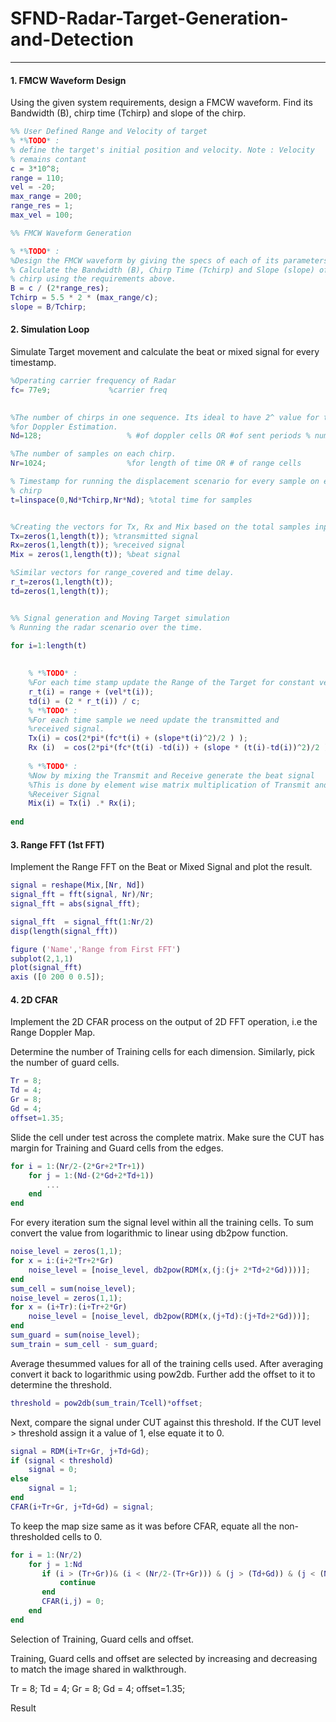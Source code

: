 # SFND-Radar-Target-Generation-and-Detection

---
#### 1. FMCW Waveform Design
Using the given system requirements, design a FMCW waveform. Find its Bandwidth (B), chirp time (Tchirp) and slope of the chirp.

```Matlab
%% User Defined Range and Velocity of target
% *%TODO* :
% define the target's initial position and velocity. Note : Velocity
% remains contant
c = 3*10^8;
range = 110;
vel = -20;
max_range = 200;
range_res = 1;
max_vel = 100; 

%% FMCW Waveform Generation

% *%TODO* :
%Design the FMCW waveform by giving the specs of each of its parameters.
% Calculate the Bandwidth (B), Chirp Time (Tchirp) and Slope (slope) of the FMCW
% chirp using the requirements above.
B = c / (2*range_res);
Tchirp = 5.5 * 2 * (max_range/c);  
slope = B/Tchirp;
```

#### 2. Simulation Loop
Simulate Target movement and calculate the beat or mixed signal for every timestamp.

```Matlab
%Operating carrier frequency of Radar 
fc= 77e9;             %carrier freq

                                                          
%The number of chirps in one sequence. Its ideal to have 2^ value for the ease of running the FFT
%for Doppler Estimation. 
Nd=128;                   % #of doppler cells OR #of sent periods % number of chirps

%The number of samples on each chirp. 
Nr=1024;                  %for length of time OR # of range cells

% Timestamp for running the displacement scenario for every sample on each
% chirp
t=linspace(0,Nd*Tchirp,Nr*Nd); %total time for samples


%Creating the vectors for Tx, Rx and Mix based on the total samples input.
Tx=zeros(1,length(t)); %transmitted signal
Rx=zeros(1,length(t)); %received signal
Mix = zeros(1,length(t)); %beat signal

%Similar vectors for range_covered and time delay.
r_t=zeros(1,length(t));
td=zeros(1,length(t));


%% Signal generation and Moving Target simulation
% Running the radar scenario over the time. 

for i=1:length(t)         
    
    
    % *%TODO* :
    %For each time stamp update the Range of the Target for constant velocity. 
    r_t(i) = range + (vel*t(i));
    td(i) = (2 * r_t(i)) / c;
    % *%TODO* :
    %For each time sample we need update the transmitted and
    %received signal. 
    Tx(i) = cos(2*pi*(fc*t(i) + (slope*t(i)^2)/2 ) );
    Rx (i)  = cos(2*pi*(fc*(t(i) -td(i)) + (slope * (t(i)-td(i))^2)/2 ) );
    
    % *%TODO* :
    %Now by mixing the Transmit and Receive generate the beat signal
    %This is done by element wise matrix multiplication of Transmit and
    %Receiver Signal
    Mix(i) = Tx(i) .* Rx(i);
    
end

```

#### 3. Range FFT (1st FFT)

Implement the Range FFT on the Beat or Mixed Signal and plot the result.

```Matlab
signal = reshape(Mix,[Nr, Nd])
signal_fft = fft(signal, Nr)/Nr;
signal_fft = abs(signal_fft);

signal_fft  = signal_fft(1:Nr/2)   
disp(length(signal_fft))

figure ('Name','Range from First FFT')
subplot(2,1,1)
plot(signal_fft) 
axis ([0 200 0 0.5]);
```

#### 4. 2D CFAR
Implement the 2D CFAR process on the output of 2D FFT operation, i.e the Range Doppler Map.

Determine the number of Training cells for each dimension. Similarly, pick the number of guard cells.

```Matlab
Tr = 8;
Td = 4;
Gr = 8;
Gd = 4;
offset=1.35;
```

Slide the cell under test across the complete matrix. Make sure the CUT has margin for Training and Guard cells from the edges.

```Matlab
for i = 1:(Nr/2-(2*Gr+2*Tr+1))
    for j = 1:(Nd-(2*Gd+2*Td+1))
        ...
    end
end
```

For every iteration sum the signal level within all the training cells. To sum convert the value from logarithmic to linear using db2pow function.

```Matlab
noise_level = zeros(1,1);
for x = i:(i+2*Tr+2*Gr) 
    noise_level = [noise_level, db2pow(RDM(x,(j:(j+ 2*Td+2*Gd))))];
end    
sum_cell = sum(noise_level);
noise_level = zeros(1,1);
for x = (i+Tr):(i+Tr+2*Gr) 
    noise_level = [noise_level, db2pow(RDM(x,(j+Td):(j+Td+2*Gd)))];
end    
sum_guard = sum(noise_level);
sum_train = sum_cell - sum_guard;
```

Average thesummed values for all of the training cells used. After averaging convert it back to logarithmic using pow2db.
Further add the offset to it to determine the threshold.

```Matlab
threshold = pow2db(sum_train/Tcell)*offset;
```

Next, compare the signal under CUT against this threshold.
If the CUT level > threshold assign it a value of 1, else equate it to 0.

```Matlab
signal = RDM(i+Tr+Gr, j+Td+Gd);
if (signal < threshold)
    signal = 0;
else
    signal = 1;
end    
CFAR(i+Tr+Gr, j+Td+Gd) = signal;
```

To keep the map size same as it was before CFAR, equate all the non-thresholded cells to 0.

```Matlab
for i = 1:(Nr/2)
    for j = 1:Nd
       if (i > (Tr+Gr))& (i < (Nr/2-(Tr+Gr))) & (j > (Td+Gd)) & (j < (Nd-(Td+Gd)))
           continue
       end
       CFAR(i,j) = 0;
    end
end
```
Selection of Training, Guard cells and offset.

Training, Guard cells and offset are selected by increasing and decreasing to match the image shared in walkthrough.

Tr = 8;
Td = 4;
Gr = 8;
Gd = 4;
offset=1.35;

Result

